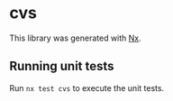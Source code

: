# cvs

This library was generated with [Nx](https://nx.dev).

## Running unit tests

Run `nx test cvs` to execute the unit tests.
